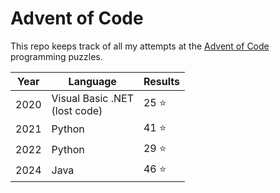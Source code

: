 # Advent of Code

This repo keeps track of all my attempts at the [Advent of Code](https://adventofcode.com/) programming puzzles.

| Year | Language                          | Results |
|------|-----------------------------------|---------|
| 2020 | Visual Basic .NET<br/>(lost code) | 25 ⭐    |
| 2021 | Python                            | 41 ⭐    |
| 2022 | Python                            | 29 ⭐    |
| 2024 | Java                              | 46 ⭐    |